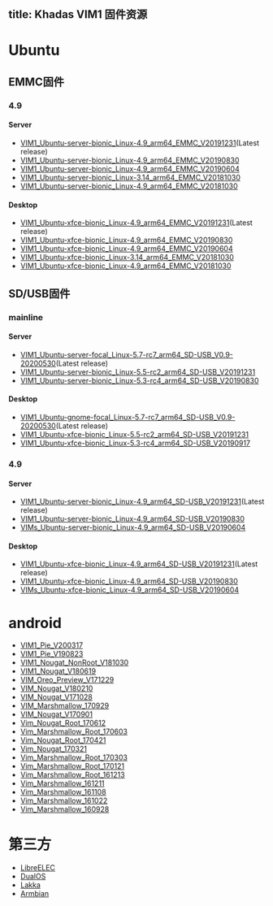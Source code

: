 title: Khadas VIM1 固件资源
---

# Ubuntu

## EMMC固件

### 4.9

#### Server

* [VIM1_Ubuntu-server-bionic_Linux-4.9_arm64_EMMC_V20191231](https://dl.khadas.com/Firmware/VIM1/Ubuntu/EMMC/VIM1_Ubuntu-server-bionic_Linux-4.9_arm64_EMMC_V20191231.7z)(Latest release)
* [VIM1_Ubuntu-server-bionic_Linux-4.9_arm64_EMMC_V20190830](https://dl.khadas.com/Firmware/VIM1/Ubuntu/EMMC/VIM1_Ubuntu-server-bionic_Linux-4.9_arm64_EMMC_V20190830.7z)
* [VIM1_Ubuntu-server-bionic_Linux-4.9_arm64_EMMC_V20190604](https://dl.khadas.com/Firmware/VIM1/Ubuntu/EMMC/VIM1_Ubuntu-server-bionic_Linux-4.9_arm64_EMMC_V20190604.7z)
* [VIM1_Ubuntu-server-bionic_Linux-3.14_arm64_EMMC_V20181030](https://dl.khadas.com/Firmware/VIM1/Ubuntu/EMMC/VIM1_Ubuntu-server-bionic_Linux-3.14_arm64_EMMC_V20181030.7z)
* [VIM1_Ubuntu-server-bionic_Linux-4.9_arm64_EMMC_V20181030](https://dl.khadas.com/Firmware/VIM1/Ubuntu/EMMC/VIM1_Ubuntu-server-bionic_Linux-4.9_arm64_EMMC_V20181030.7z)

#### Desktop

* [VIM1_Ubuntu-xfce-bionic_Linux-4.9_arm64_EMMC_V20191231](https://dl.khadas.com/Firmware/VIM1/Ubuntu/EMMC/VIM1_Ubuntu-xfce-bionic_Linux-4.9_arm64_EMMC_V20191231.7z)(Latest release)
* [VIM1_Ubuntu-xfce-bionic_Linux-4.9_arm64_EMMC_V20190830](https://dl.khadas.com/Firmware/VIM1/Ubuntu/EMMC/VIM1_Ubuntu-xfce-bionic_Linux-4.9_arm64_EMMC_V20190830.7z)
* [VIM1_Ubuntu-xfce-bionic_Linux-4.9_arm64_EMMC_V20190604](https://dl.khadas.com/Firmware/VIM1/Ubuntu/EMMC/VIM1_Ubuntu-xfce-bionic_Linux-4.9_arm64_EMMC_V20190604.7z)
* [VIM1_Ubuntu-xfce-bionic_Linux-3.14_arm64_EMMC_V20181030](https://dl.khadas.com/Firmware/VIM1/Ubuntu/EMMC/VIM1_Ubuntu-xfce-bionic_Linux-3.14_arm64_EMMC_V20181030.7z)
* [VIM1_Ubuntu-xfce-bionic_Linux-4.9_arm64_EMMC_V20181030](https://dl.khadas.com/Firmware/VIM1/Ubuntu/EMMC/VIM1_Ubuntu-xfce-bionic_Linux-4.9_arm64_EMMC_V20181030.7z)

## SD/USB固件

### mainline

#### Server

* [VIM1_Ubuntu-server-focal_Linux-5.7-rc7_arm64_SD-USB_V0.9-20200530](https://dl.khadas.com/Firmware/VIM1/Ubuntu/SD_USB/VIM1_Ubuntu-server-focal_Linux-5.7-rc7_arm64_SD-USB_V0.9-20200530.7z)(Latest release)
* [VIM1_Ubuntu-server-bionic_Linux-5.5-rc2_arm64_SD-USB_V20191231](https://dl.khadas.com/Firmware/VIM1/Ubuntu/SD_USB/VIM1_Ubuntu-server-bionic_Linux-5.5-rc2_arm64_SD-USB_V20191231.7z)
* [VIM1_Ubuntu-server-bionic_Linux-5.3-rc4_arm64_SD-USB_V20190830](https://dl.khadas.com/Firmware/VIM1/Ubuntu/SD_USB/VIM1_Ubuntu-server-bionic_Linux-5.3-rc4_arm64_SD-USB_V20190830.7z)

#### Desktop

* [VIM1_Ubuntu-gnome-focal_Linux-5.7-rc7_arm64_SD-USB_V0.9-20200530](https://dl.khadas.com/Firmware/VIM1/Ubuntu/SD_USB/VIM1_Ubuntu-gnome-focal_Linux-5.7-rc7_arm64_SD-USB_V0.9-20200530.7z)(Latest release)
* [VIM1_Ubuntu-xfce-bionic_Linux-5.5-rc2_arm64_SD-USB_V20191231](https://dl.khadas.com/Firmware/VIM1/Ubuntu/SD_USB/VIM1_Ubuntu-xfce-bionic_Linux-5.5-rc2_arm64_SD-USB_V20191231.7z)
* [VIM1_Ubuntu-xfce-bionic_Linux-5.3-rc4_arm64_SD-USB_V20190917](https://dl.khadas.com/Firmware/VIM1/Ubuntu/SD_USB/VIM1_Ubuntu-xfce-bionic_Linux-5.3-rc4_arm64_SD-USB_V20190917.7z)


### 4.9

#### Server

* [VIM1_Ubuntu-server-bionic_Linux-4.9_arm64_SD-USB_V20191231](https://dl.khadas.com/Firmware/VIM1/Ubuntu/SD_USB/VIM1_Ubuntu-server-bionic_Linux-4.9_arm64_SD-USB_V20191231.7z)(Latest release)
* [VIM1_Ubuntu-server-bionic_Linux-4.9_arm64_SD-USB_V20190830](https://dl.khadas.com/Firmware/VIM1/Ubuntu/SD_USB/VIM1_Ubuntu-server-bionic_Linux-4.9_arm64_SD-USB_V20190830.7z)
* [VIMs_Ubuntu-server-bionic_Linux-4.9_arm64_SD-USB_V20190604](https://dl.khadas.com/Firmware/VIM1/Ubuntu/SD_USB/VIMs_Ubuntu-server-bionic_Linux-4.9_arm64_SD-USB_V20190604.7z)

#### Desktop

* [VIM1_Ubuntu-xfce-bionic_Linux-4.9_arm64_SD-USB_V20191231](https://dl.khadas.com/Firmware/VIM1/Ubuntu/SD_USB/VIM1_Ubuntu-xfce-bionic_Linux-4.9_arm64_SD-USB_V20191231.7z)(Latest release)
* [VIM1_Ubuntu-xfce-bionic_Linux-4.9_arm64_SD-USB_V20190830](https://dl.khadas.com/Firmware/VIM1/Ubuntu/SD_USB/VIM1_Ubuntu-xfce-bionic_Linux-4.9_arm64_SD-USB_V20190830.7z)
* [VIMs_Ubuntu-xfce-bionic_Linux-4.9_arm64_SD-USB_V20190604](https://dl.khadas.com/Firmware/VIM1/Ubuntu/SD_USB/VIMs_Ubuntu-xfce-bionic_Linux-4.9_arm64_SD-USB_V20190604.7z)

# android 

* [VIM1_Pie_V200317](https://dl.khadas.com/Firmware/VIM1/Android/Pie/VIM1_Pie_V200317.7z)
* [VIM1_Pie_V190823](https://dl.khadas.com/Firmware/VIM1/Android/Pie/VIM1_Pie_V190823.7z)
* [VIM1_Nougat_NonRoot_V181030](https://dl.khadas.com/Firmware/VIM1/Android/Nougat/VIM1_Nougat_NonRoot_V181030.7z)
* [VIM1_Nougat_V180619](https://dl.khadas.com/Firmware/VIM1/Android/Nougat/VIM1_Nougat_V180619.7z)
* [VIM_Oreo_Preview_V171229](https://dl.khadas.com/Firmware/VIM1/Android/Oreo/VIM_Oreo_V171229.7z)
* [VIM_Nougat_V180210](http://www.mediafire.com/file/fywf4d67j7g7745/VIM_Nougat_V180210.7z)
* [VIM_Nougat_V171028](http://www.mediafire.com/file/1u50n5aqvcdpnpl/VIM_Nougat_V171028.7z)
* [VIM_Marshmallow_170929](https://dl.khadas.com/Firmware/VIM1/Android/Marshmallow/VIM_Marshmallow_170929.7z)
* [VIM_Nougat_V170901](http://www.mediafire.com/file/s1k8ekaj3yvd18q/VIM_Nougat_170901.7z)
* [Vim_Nougat_Root_170612](http://www.mediafire.com/file/8dqhuppx89r6yb2/Vim_Nougat_Root_170612.7z)
* [Vim_Marshmallow_Root_170603](http://www.mediafire.com/file/u8lbni221l58536/Vim_Marshmallow_Root_170603.7z)
* [Vim_Nougat_Root_170421](http://www.mediafire.com/file/dg522sb10lrw5qk/Vim_Nougat_Root_170421.7z)
* [Vim_Nougat_170321](http://www.mediafire.com/file/4vhm8u94qqdo8dd/Vim_Nougat_170321.7z)
* [Vim_Marshmallow_Root_170303](http://www.mediafire.com/file/1wo9s8k8o4395ac/Vim_Marshmallow_Root_170303.7z)
* [Vim_Marshmallow_Root_170121](http://www.mediafire.com/file/isj5t6kg92x0d1d/Vim_Marshmallow_Root_170121.7z)
* [Vim_Marshmallow_Root_161213](http://www.mediafire.com/file/4c3dwk88q290lm1/Vim_Marshmallow_Root_161213.7z)
* [Vim_Marshmallow_161211](http://www.mediafire.com/file/l7w9q4o2tk9a7pz/Vim_Marshmallow_161211.7z)
* [Vim_Marshmallow_161108](http://www.mediafire.com/file/yb5ltpvaej0ftpo/Vim_Marshmallow_161108.7z)
* [Vim_Marshmallow_161022](http://www.mediafire.com/file/0a6do0krtt73ll7/Vim_Marshmallow_161022.7z)
* [Vim_Marshmallow_160928](http://www.mediafire.com/file/rguc5b66hv6qh5v/Vim_Marshmallow_160928.7z)

# 第三方

* [LibreELEC](https://libreelec.tv/)
* [DualOS](https://dl.khadas.com/Firmware/VIM1/DualOS/EMMC/VIM1Pro_DualOS_Nougat_Ubuntu-16.04_V180622.7z)
* [Lakka](https://yadi.sk/d/xbesnjYG3PETk5)
* [Armbian](https://yadi.sk/d/pHxaRAs-tZiei)
